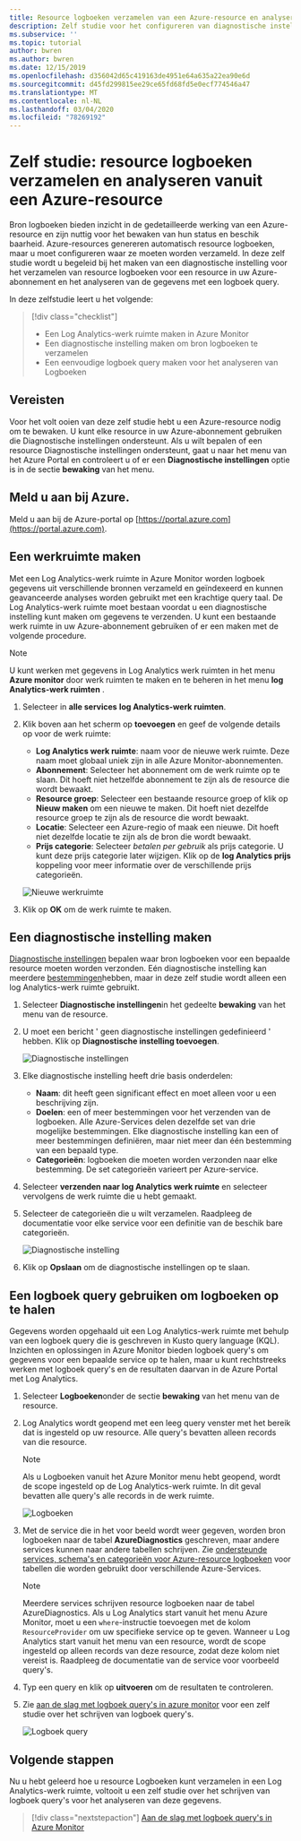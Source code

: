 ```yaml
---
title: Resource logboeken verzamelen van een Azure-resource en analyseren met Azure Monitor
description: Zelf studie voor het configureren van diagnostische instellingen om bron logboeken te verzamelen van een Azure-resource in een Log Analytics-werk ruimte, waar ze kunnen worden geanalyseerd met een logboek query.
ms.subservice: ''
ms.topic: tutorial
author: bwren
ms.author: bwren
ms.date: 12/15/2019
ms.openlocfilehash: d356042d65c419163de4951e64a635a22ea90e6d
ms.sourcegitcommit: d45fd299815ee29ce65fd68fd5e0ecf774546a47
ms.translationtype: MT
ms.contentlocale: nl-NL
ms.lasthandoff: 03/04/2020
ms.locfileid: "78269192"
---
```

# <a name="tutorial-collect-and-analyze-resource-logs-from-an-azure-resource"></a>Zelf studie: resource logboeken verzamelen en analyseren vanuit een Azure-resource

Bron logboeken bieden inzicht in de gedetailleerde werking van een Azure-resource en zijn nuttig voor het bewaken van hun status en beschik baarheid. Azure-resources genereren automatisch resource logboeken, maar u moet configureren waar ze moeten worden verzameld. In deze zelf studie wordt u begeleid bij het maken van een diagnostische instelling voor het verzamelen van resource logboeken voor een resource in uw Azure-abonnement en het analyseren van de gegevens met een logboek query.

In deze zelfstudie leert u het volgende:

> [!div class="checklist"]
> * Een Log Analytics-werk ruimte maken in Azure Monitor
> * Een diagnostische instelling maken om bron logboeken te verzamelen 
> * Een eenvoudige logboek query maken voor het analyseren van Logboeken


## <a name="prerequisites"></a>Vereisten

Voor het volt ooien van deze zelf studie hebt u een Azure-resource nodig om te bewaken. U kunt elke resource in uw Azure-abonnement gebruiken die Diagnostische instellingen ondersteunt. Als u wilt bepalen of een resource Diagnostische instellingen ondersteunt, gaat u naar het menu van het Azure Portal en controleert u of er een **Diagnostische instellingen** optie is in de sectie **bewaking** van het menu.


## <a name="log-in-to-azure"></a>Meld u aan bij Azure.
Meld u aan bij de Azure-portal op [https://portal.azure.com](https://portal.azure.com).


## <a name="create-a-workspace"></a>Een werkruimte maken
Met een Log Analytics-werk ruimte in Azure Monitor worden logboek gegevens uit verschillende bronnen verzameld en geïndexeerd en kunnen geavanceerde analyses worden gebruikt met een krachtige query taal. De Log Analytics-werk ruimte moet bestaan voordat u een diagnostische instelling kunt maken om gegevens te verzenden. U kunt een bestaande werk ruimte in uw Azure-abonnement gebruiken of er een maken met de volgende procedure. 

> [!NOTE]
> U kunt werken met gegevens in Log Analytics werk ruimten in het menu **Azure monitor** door werk ruimten te maken en te beheren in het menu **log Analytics-werk ruimten** .

1. Selecteer in **alle services** **log Analytics-werk ruimten**.
2. Klik boven aan het scherm op **toevoegen** en geef de volgende details op voor de werk ruimte:
   - **Log Analytics werk ruimte**: naam voor de nieuwe werk ruimte. Deze naam moet globaal uniek zijn in alle Azure Monitor-abonnementen.
   - **Abonnement**: Selecteer het abonnement om de werk ruimte op te slaan. Dit hoeft niet hetzelfde abonnement te zijn als de resource die wordt bewaakt.
   - **Resource groep**: Selecteer een bestaande resource groep of klik op **Nieuw maken** om een nieuwe te maken. Dit hoeft niet dezelfde resource groep te zijn als de resource die wordt bewaakt.
   - **Locatie**: Selecteer een Azure-regio of maak een nieuwe. Dit hoeft niet dezelfde locatie te zijn als de bron die wordt bewaakt.
   - **Prijs categorie**: Selecteer *betalen per gebruik* als prijs categorie. U kunt deze prijs categorie later wijzigen. Klik op de **log Analytics prijs** koppeling voor meer informatie over de verschillende prijs categorieën.

    ![Nieuwe werkruimte](media/tutorial-resource-logs/new-workspace.png)

3. Klik op **OK** om de werk ruimte te maken.

## <a name="create-a-diagnostic-setting"></a>Een diagnostische instelling maken
[Diagnostische instellingen](../platform/diagnostic-settings.md) bepalen waar bron logboeken voor een bepaalde resource moeten worden verzonden. Eén diagnostische instelling kan meerdere [bestemmingen](../platform/diagnostic-settings.md#destinations)hebben, maar in deze zelf studie wordt alleen een log Analytics-werk ruimte gebruikt.

1. Selecteer **Diagnostische instellingen**in het gedeelte **bewaking** van het menu van de resource.
2. U moet een bericht ' geen diagnostische instellingen gedefinieerd ' hebben. Klik op **Diagnostische instelling toevoegen**.

    ![Diagnostische instellingen](media/tutorial-resource-logs/diagnostic-settings.png)

3. Elke diagnostische instelling heeft drie basis onderdelen:
 
   - **Naam**: dit heeft geen significant effect en moet alleen voor u een beschrijving zijn.
   - **Doelen**: een of meer bestemmingen voor het verzenden van de logboeken. Alle Azure-Services delen dezelfde set van drie mogelijke bestemmingen. Elke diagnostische instelling kan een of meer bestemmingen definiëren, maar niet meer dan één bestemming van een bepaald type. 
   - **Categorieën**: logboeken die moeten worden verzonden naar elke bestemming. De set categorieën varieert per Azure-service.

4. Selecteer **verzenden naar log Analytics werk ruimte** en selecteer vervolgens de werk ruimte die u hebt gemaakt.
5. Selecteer de categorieën die u wilt verzamelen. Raadpleeg de documentatie voor elke service voor een definitie van de beschik bare categorieën.

    ![Diagnostische instelling](media/tutorial-resource-logs/diagnostic-setting.png)

6. Klik op **Opslaan** om de diagnostische instellingen op te slaan.

    
 
 ## <a name="use-a-log-query-to-retrieve-logs"></a>Een logboek query gebruiken om logboeken op te halen
Gegevens worden opgehaald uit een Log Analytics-werk ruimte met behulp van een logboek query die is geschreven in Kusto query language (KQL). Inzichten en oplossingen in Azure Monitor bieden logboek query's om gegevens voor een bepaalde service op te halen, maar u kunt rechtstreeks werken met logboek query's en de resultaten daarvan in de Azure Portal met Log Analytics. 

1. Selecteer **Logboeken**onder de sectie **bewaking** van het menu van de resource.
2. Log Analytics wordt geopend met een leeg query venster met het bereik dat is ingesteld op uw resource. Alle query's bevatten alleen records van die resource.

    > [!NOTE]
    > Als u Logboeken vanuit het Azure Monitor menu hebt geopend, wordt de scope ingesteld op de Log Analytics-werk ruimte. In dit geval bevatten alle query's alle records in de werk ruimte.
   
    ![Logboeken](media/tutorial-resource-logs/logs.png)

4. Met de service die in het voor beeld wordt weer gegeven, worden bron logboeken naar de tabel **AzureDiagnostics** geschreven, maar andere services kunnen naar andere tabellen schrijven. Zie [ondersteunde services, schema's en categorieën voor Azure-resource logboeken](../platform/diagnostic-logs-schema.md) voor tabellen die worden gebruikt door verschillende Azure-Services.

    > [!NOTE]
    > Meerdere services schrijven resource logboeken naar de tabel AzureDiagnostics. Als u Log Analytics start vanuit het menu Azure Monitor, moet u een `where`-instructie toevoegen met de kolom `ResourceProvider` om uw specifieke service op te geven. Wanneer u Log Analytics start vanuit het menu van een resource, wordt de scope ingesteld op alleen records van deze resource, zodat deze kolom niet vereist is. Raadpleeg de documentatie van de service voor voorbeeld query's.


5. Typ een query en klik op **uitvoeren** om de resultaten te controleren. 
6. Zie [aan de slag met logboek query's in azure monitor](../log-query/get-started-queries.md) voor een zelf studie over het schrijven van logboek query's.

    ![Logboek query](media/tutorial-resource-logs/log-query-1.png)




## <a name="next-steps"></a>Volgende stappen
Nu u hebt geleerd hoe u resource Logboeken kunt verzamelen in een Log Analytics-werk ruimte, voltooit u een zelf studie over het schrijven van logboek query's voor het analyseren van deze gegevens.

> [!div class="nextstepaction"]
> [Aan de slag met logboek query's in Azure Monitor](../log-query/get-started-queries.md)
